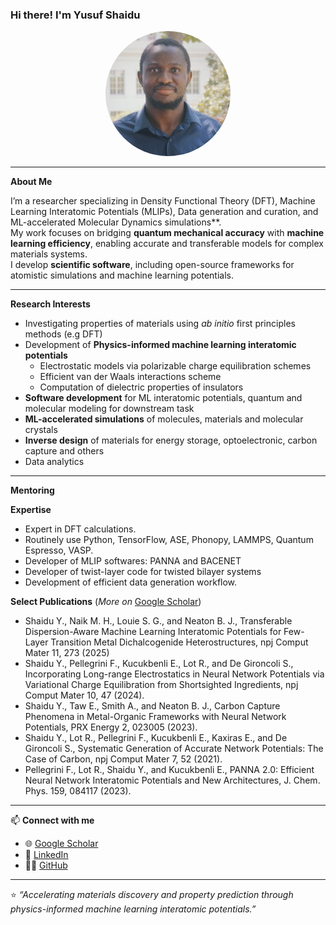 ### Hi there! I'm **Yusuf Shaidu**

<p align="center">
  <img src="https://raw.githubusercontent.com/yusufshaidu/yusufshaidu.github.io/main/likedin_picture.jpeg" width="200" style="border-radius: 50%;" alt="Yusuf Shaidu">
</p>

---

**About Me**

I’m a researcher specializing in Density Functional Theory (DFT), Machine Learning Interatomic Potentials (MLIPs), Data generation and curation, and ML-accelerated Molecular Dynamics simulations**.  
My work focuses on bridging **quantum mechanical accuracy** with **machine learning efficiency**, enabling accurate and transferable models for complex materials systems.  
I develop **scientific software**, including open-source frameworks for atomistic simulations and machine learning potentials.

---

 **Research Interests**
- Investigating properties of materials using _ab initio_ first principles methods (e.g DFT)
- Development of **Physics-informed machine learning interatomic potentials**
  - Electrostatic models via polarizable charge equilibration schemes
  - Efficient van der Waals interactions scheme
  - Computation of dielectric properties of insulators
- **Software development** for ML interatomic potentials, quantum and molecular modeling for downstream task
- **ML-accelerated simulations** of molecules, materials and molecular crystals
- **Inverse design** of materials for energy storage, optoelectronic, carbon capture and others
- Data analytics


---
**Mentoring**

**Expertise**
- Expert in DFT calculations.
- Routinely use Python, TensorFlow, ASE, Phonopy, LAMMPS, Quantum Espresso, VASP.
- Developer of MLIP softwares: PANNA and BACENET
- Developer of twist-layer code for twisted bilayer systems
- Development of efficient data generation workflow.

**Select Publications** (_More on_ [Google Scholar](https://scholar.google.com/citations?user=nmKIMX0AAAAJ&hl=en))
- Shaidu Y., Naik M. H., Louie S. G., and Neaton B. J., Transferable Dispersion-Aware Machine Learning Interatomic Potentials for Few-Layer Transition Metal Dichalcogenide Heterostructures, npj Comput Mater 11, 273 (2025)
- Shaidu Y., Pellegrini F., Kucukbenli E., Lot R., and De Gironcoli S., Incorporating Long-range Electrostatics in Neural Network Potentials via Variational Charge Equilibration from Shortsighted Ingredients, npj Comput Mater 10, 47 (2024).
- Shaidu Y., Taw E., Smith A., and Neaton B. J., Carbon Capture Phenomena in Metal-Organic Frameworks with Neural Network Potentials, PRX Energy 2, 023005 (2023).
- Shaidu Y., Lot R., Pellegrini F., Kucukbenli E., Kaxiras E., and De Gironcoli S., Systematic Generation of Accurate Network Potentials: The Case of Carbon, npj Comput Mater 7, 52 (2021).
- Pellegrini F., Lot R., Shaidu Y., and Kucukbenli E., PANNA 2.0: Efficient Neural Network Interatomic Potentials and New Architectures, J. Chem. Phys. 159, 084117 (2023).

---

📫 **Connect with me**
- 🌐 [Google Scholar](https://scholar.google.com/citations?user=nmKIMX0AAAAJ&hl=en)
- 💼 [LinkedIn](https://www.linkedin.com/in/yusuf-shaidu-73b170a2)
- 🧑‍💻 [GitHub](https://github.com/yusufshaidu)

---

⭐ _“Accelerating materials discovery and property prediction through physics-informed machine learning interatomic potentials.”_
